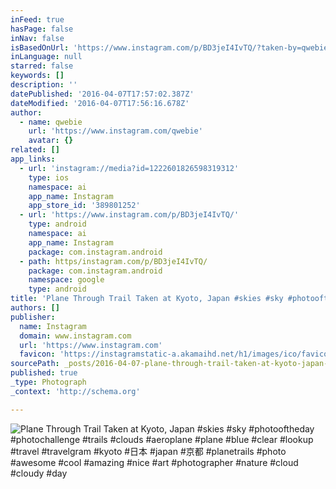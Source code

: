 ```yaml
---
inFeed: true
hasPage: false
inNav: false
isBasedOnUrl: 'https://www.instagram.com/p/BD3jeI4IvTQ/?taken-by=qwebie'
inLanguage: null
starred: false
keywords: []
description: ''
datePublished: '2016-04-07T17:57:02.387Z'
dateModified: '2016-04-07T17:56:16.678Z'
author:
  - name: qwebie
    url: 'https://www.instagram.com/qwebie'
    avatar: {}
related: []
app_links:
  - url: 'instagram://media?id=1222601826598319312'
    type: ios
    namespace: ai
    app_name: Instagram
    app_store_id: '389801252'
  - url: 'https://www.instagram.com/p/BD3jeI4IvTQ/'
    type: android
    namespace: ai
    app_name: Instagram
    package: com.instagram.android
  - path: https/instagram.com/p/BD3jeI4IvTQ/
    package: com.instagram.android
    namespace: google
    type: android
title: 'Plane Through Trail Taken at Kyoto, Japan #skies #sky #photooftheday #photochallenge #trails #clouds #aeroplane #plane #blue #clear #lookup #travel #travelgram #kyoto #日本 #japan #京都 #planetrails #photo #awesome #cool #amazing #nice #art #photographer #nature #cloud #cloudy #day'
authors: []
publisher:
  name: Instagram
  domain: www.instagram.com
  url: 'https://www.instagram.com'
  favicon: 'https://instagramstatic-a.akamaihd.net/h1/images/ico/favicon.ico/7cdab0872b15.ico'
sourcePath: _posts/2016-04-07-plane-through-trail-taken-at-kyoto-japan-skies-sky-photo.md
published: true
_type: Photograph
_context: 'http://schema.org'

---
```

![Plane Through Trail Taken at Kyoto, Japan #skies #sky #photooftheday #photochallenge #trails #clouds #aeroplane #plane #blue #clear #lookup #travel #travelgram #kyoto #日本 #japan #京都 #planetrails #photo #awesome #cool #amazing #nice #art #photographer #nature #cloud #cloudy #day](https://s3-us-west-2.amazonaws.com/the-grid-img/p/6a5739df62d7fb2672d0b91077d2cb21950f157d.jpg)